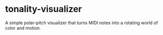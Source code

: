 # tonality-visualizer
A simple polar-pitch visualizer that turns MIDI notes into a rotating world of color and motion.
